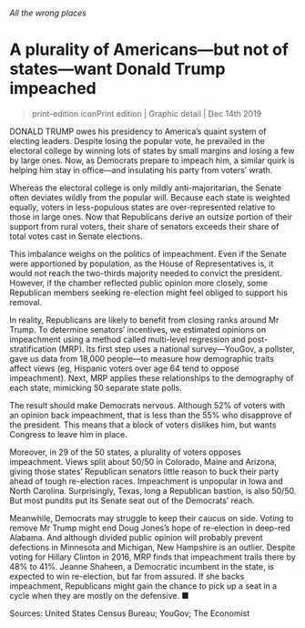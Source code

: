 ###### All the wrong places
# A plurality of Americans—but not of states—want Donald Trump impeached 
> print-edition iconPrint edition | Graphic detail | Dec 14th 2019 
DONALD TRUMP owes his presidency to America’s quaint system of electing leaders. Despite losing the popular vote, he prevailed in the electoral college by winning lots of states by small margins and losing a few by large ones. Now, as Democrats prepare to impeach him, a similar quirk is helping him stay in office—and insulating his party from voters’ wrath. 
Whereas the electoral college is only mildly anti-majoritarian, the Senate often deviates wildly from the popular will. Because each state is weighted equally, voters in less-populous states are over-represented relative to those in large ones. Now that Republicans derive an outsize portion of their support from rural voters, their share of senators exceeds their share of total votes cast in Senate elections. 
This imbalance weighs on the politics of impeachment. Even if the Senate were apportioned by population, as the House of Representatives is, it would not reach the two-thirds majority needed to convict the president. However, if the chamber reflected public opinion more closely, some Republican members seeking re-election might feel obliged to support his removal. 
In reality, Republicans are likely to benefit from closing ranks around Mr Trump. To determine senators’ incentives, we estimated opinions on impeachment using a method called multi-level regression and post-stratification (MRP). Its first step uses a national survey—YouGov, a pollster, gave us data from 18,000 people—to measure how demographic traits affect views (eg, Hispanic voters over age 64 tend to oppose impeachment). Next, MRP applies these relationships to the demography of each state, mimicking 50 separate state polls. 
The result should make Democrats nervous. Although 52% of voters with an opinion back impeachment, that is less than the 55% who disapprove of the president. This means that a block of voters dislikes him, but wants Congress to leave him in place. 
Moreover, in 29 of the 50 states, a plurality of voters opposes impeachment. Views split about 50/50 in Colorado, Maine and Arizona, giving those states’ Republican senators little reason to buck their party ahead of tough re-election races. Impeachment is unpopular in Iowa and North Carolina. Surprisingly, Texas, long a Republican bastion, is also 50/50. But most pundits put its Senate seat out of the Democrats’ reach. 
Meanwhile, Democrats may struggle to keep their caucus on side. Voting to remove Mr Trump might end Doug Jones’s hope of re-election in deep-red Alabama. And although divided public opinion will probably prevent defections in Minnesota and Michigan, New Hampshire is an outlier. Despite voting for Hillary Clinton in 2016, MRP finds that impeachment trails there by 48% to 41%. Jeanne Shaheen, a Democratic incumbent in the state, is expected to win re-election, but far from assured. If she backs impeachment, Republicans might gain the chance to pick up a seat in a cycle when they are mostly on the defensive. ■ 
Sources: United States Census Bureau; YouGov; The Economist 
